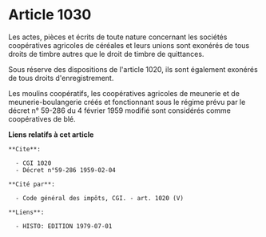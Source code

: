 # Article 1030

Les actes, pièces et écrits de toute nature concernant les sociétés coopératives agricoles de céréales et leurs unions sont
exonérés de tous droits de timbre autres que le droit de timbre de quittances.

Sous réserve des dispositions de l'article 1020, ils sont également exonérés de tous droits d'enregistrement.

Les moulins coopératifs, les coopératives agricoles de meunerie et de meunerie-boulangerie créés et fonctionnant sous le
régime prévu par le décret n° 59-286 du 4 février 1959 modifié sont considérés comme coopératives de blé.

**Liens relatifs à cet article**

	**Cite**:

	  - CGI 1020
	  - Décret n°59-286 1959-02-04

	**Cité par**:

	  - Code général des impôts, CGI. - art. 1020 (V)

	**Liens**:

	  - HISTO: EDITION 1979-07-01
